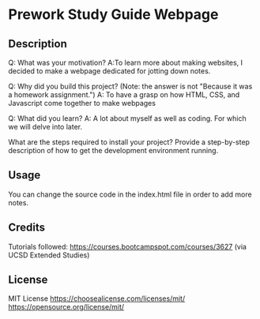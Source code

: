 # Prework Study Guide Webpage

## Description
Q: What was your motivation?
A:To learn more about making websites, I decided to make a webpage dedicated for jotting down notes.

Q: Why did you build this project? (Note: the answer is not "Because it was a homework assignment.")
A: To have a grasp on how HTML, CSS, and Javascript come together to make webpages

Q: What did you learn?
A: A lot about myself as well as coding. For which we will delve into later.

What are the steps required to install your project? Provide a step-by-step description of how to get the development environment running.

## Usage
You can change the source code in the index.html file in order to add more notes.

## Credits
Tutorials followed: https://courses.bootcampspot.com/courses/3627 (via UCSD Extended Studies)

## License
MIT License
https://choosealicense.com/licenses/mit/
https://opensource.org/license/mit/
